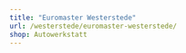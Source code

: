 ```yaml
---
title: "Euromaster Westerstede"
url: /westerstede/euromaster-westerstede/
shop: Autowerkstatt
---
```

